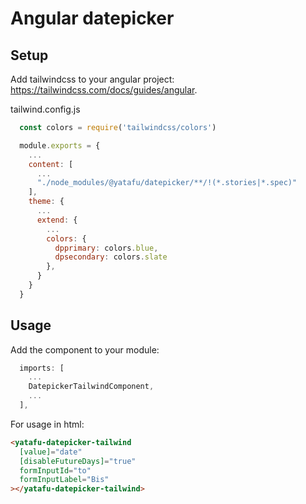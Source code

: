 # Angular datepicker

## Setup

Add tailwindcss to your angular project: https://tailwindcss.com/docs/guides/angular.

tailwind.config.js

```js
  const colors = require('tailwindcss/colors')

  module.exports = {
    ...
    content: [
      ...
      "./node_modules/@yatafu/datepicker/**/!(*.stories|*.spec)"
    ],
    theme: {
      ...
      extend: {
        ...
        colors: {
          dpprimary: colors.blue,
          dpsecondary: colors.slate
        },
      }
    }
  }
```

## Usage

Add the component to your module:

```ts
  imports: [
    ...
    DatepickerTailwindComponent,
    ...
  ],
```

For usage in html:

```html
<yatafu-datepicker-tailwind
  [value]="date"
  [disableFutureDays]="true"
  formInputId="to"
  formInputLabel="Bis"
></yatafu-datepicker-tailwind>
```
